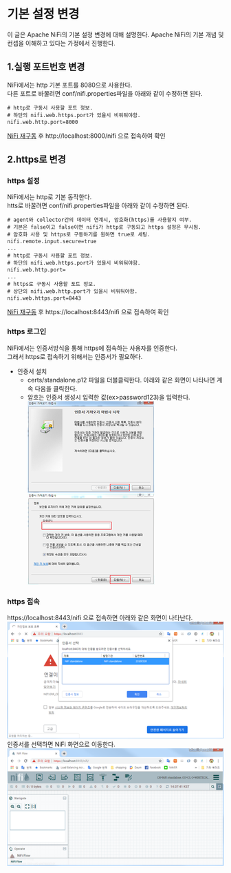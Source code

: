 # 기본 설정 변경
이 글은 Apache NiFi의 기본 설정 변경에 대해 설명한다. 
Apache NiFi의 기본 개념 및 컨셉을 이해하고 있다는 가정에서 진행한다.

## 1.실행 포트번호 변경
NiFi에서는 http 기본 포트를 8080으로 사용한다.<br/>
다른 포트로 바꿀려면 conf/nifi.properties파일을 아래와 같이 수정하면 된다.
```properties
# http로 구동시 사용할 포트 정보.
# 하단의 nifi.web.https.port가 있을시 비워둬야함.
nifi.web.http.port=8000
```
[NiFi 재구동](http://59.25.178.122:9000/sokangmin/winitech-nifi/blob/master/README.md#nifi-standalone-install) 후 http://localhost:8000/nifi 으로 접속하여 확인 

## 2.https로 변경
### https 설정
NiFi에서는 http로 기본 동작한다.<br/>
htts로 바꿀려면 conf/nifi.properties파일을 아래와 같이 수정하면 된다.
```properties
# agent와 collector간의 데이터 연계시, 암호화(https)를 사용할지 여부.
# 기본은 false이고 false이면 nifi가 http로 구동되고 https 설정은 무시됨.
# 암호화 사용 및 https로 구동하기를 원하면 true로 세팅.
nifi.remote.input.secure=true
...
# http로 구동시 사용할 포트 정보.
# 하단의 nifi.web.https.port가 있을시 비워둬야함.
nifi.web.http.port=
...
# https로 구동시 사용할 포트 정보.
# 상단의 nifi.web.http.port가 있을시 비워둬야함.
nifi.web.https.port=8443
```
[NiFi 재구동](http://59.25.178.122:9000/sokangmin/winitech-nifi/blob/master/README.md#nifi-standalone-install) 후 https://localhost:8443/nifi 으로 접속하여 확인
### https 로그인
NiFi에서는 인증서방식을 통해 https에 접속하는 사용자를 인증한다.<br/>
그래서 https로 접속하기 위해서는 인증서가 필요하다.
- 인증서 설치
    - certs/standalone.p12 파일을 더블클릭한다. 아래와 같은 화면이 나타나면 계속 다음을 클릭한다.
    - 암호는 인증서 생성시 입력한 값(ex>password123)을 입력한다.<br/>
<img src="./image/image6.png"></img><img src="./image/image7.png"></img>

### https 접속
https://localhost:8443/nifi 으로 접속하면 아래와 같은 화면이 나타난다.<br/>
<img src="./image/image8.png"></img><br/>
인증서를 선택하면 NiFi 화면으로 이동한다.<br/>
<img src="./image/image9.png"></img>
